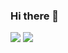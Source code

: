 ### Hi there 👋

<!--
**Leeui1z/Leeui1z** is a ✨ _special_ ✨ repository because its `README.md` (this file) appears on your GitHub profile.

Here are some ideas to get you started:

- 🔭 I’m currently working on ...
- 🌱 I’m currently learning ...
- 👯 I’m looking to collaborate on ...
- 🤔 I’m looking for help with ...
- 💬 Ask me about ...
- 📫 How to reach me: ...
- 😄 Pronouns: ...
- ⚡ Fun fact: ...
-->
<img src="https://img.shields.io/badge/Unity-000000?style=for-the-badge&logo=Unity&logoColor=White"/></a> <img src="https://img.shields.io/badge/C Sharp-239120?style=for-the-badge&logo=C Sharp&logoColor=White"/></a>
